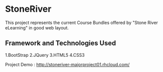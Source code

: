 StoneRiver
==========

This project represents the current Course Bundles offered by "Stone River eLearning" in good web layout.

Framework and Technologies Used
-------------------------------
1.BootStrap
2.JQuery
3.HTML5
4.CSS3

Project Demo : http://stoneriver-majorproject01.rhcloud.com/
